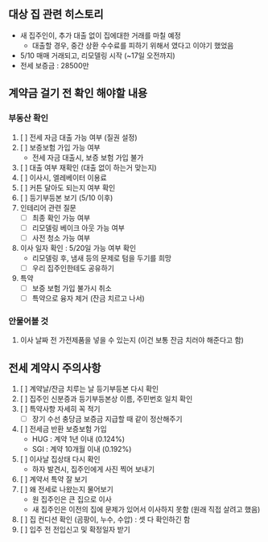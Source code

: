 ## 대상 집 관련 히스토리
- 새 집주인이, 추가 대출 없이 집에대한 거래를 마칠 예정
   - 대출할 경우, 중간 상환 수수료를 피하기 위해서 였다고 이야기 했었음
- 5/10 매매 거래되고, 리모델링 시작 (~17일 오전까지)
- 전세 보증금 : 28500만

## 계약금 걸기 전 확인 해야할 내용
### 부동산 확인
1. [ ] 전세 자금 대출 가능 여부 (질권 설정)
1. [ ] 보증보험 가입 가능 여부
   - 전세 자금 대출시, 보증 보험 가입 불가
1. [ ] 대출 여부 재확인 (대출 없이 하는거 맞는지)
1. [ ] 이사시, 엘레베이터 이용료
1. [ ] 커튼 달아도 되는지 여부 확인
1. [ ] 등기부등본 보기 (5/10 이후)
1. 인테리어 관련 질문
   - [ ] 최종 확인 가능 여부
   - [ ] 리모델링 베이크 아웃 가능 여부
   - [ ] 사전 청소 가능 여부
1. 이사 일자 확인 : 5/20일 가능 여부 확인
   - 리모델링 후, 냄새 등의 문제로 텀을 두기를 희망
   - [ ] 우리 집주인한테도 공유하기
1. 특약
   - [ ] 보증 보험 가입 불가시 취소
   - [ ] 특약으로 융자 제거 (잔금 치르고 나서)

### 안물어볼 것
1. 이사 날짜 전 가전제품을 넣을 수 있는지 (이건 보통 잔금 치러야 해준다고 함)

## 전세 계약시 주의사항
1. [ ] 계약날/잔금 치루는 날 등기부등본 다시 확인
1. [ ] 집주인 신분증과 등기부등본상 이름, 주민번호 일치 확인
1. [ ] 특약사항 자세히 꼭 적기
   - [ ] 장기 수선 충당금 보증금 지급할 때 같이 정산해주기
1. [ ] 전세금 반환 보증보험 가입
   - HUG : 계약 1년 이내 (0.124%)
   - SGI : 계약 10개월 이내 (0.192%)
1. [ ] 이사날 집상태 다시 확인
   - 하자 발견시, 집주인에게 사진 찍어 보내기
1. [ ] 계약서 특약 잘 보기
1. [ ] 왜 전세로 나왔는지 물어보기
   - 원 집주인은 큰 집으로 이사
   - 새 집주인은 이전의 집에 문제가 있어서 이사하지 못함 (원래 직접 살려고 했음)
1. [ ] 집 컨디션 확인 (곰팡이, 누수, 수압) : 셋 다 확인하긴 함
1. [ ] 입주 전 전입신고 및 확정일자 받기
